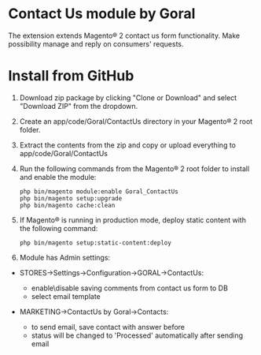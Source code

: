 # Contact Us module by Goral

The extension extends Magento® 2 contact us form functionality.
Make possibility manage and reply on consumers' requests.

# Install from GitHub

1. Download zip package by clicking "Clone or Download" and select "Download ZIP" from the dropdown.

2. Create an app/code/Goral/ContactUs directory in your Magento® 2 root folder.

3. Extract the contents from the zip and copy or upload everything to app/code/Goral/ContactUs

4. Run the following commands from the Magento® 2 root folder to install and enable the module:

   ```
   php bin/magento module:enable Goral_ContactUs
   php bin/magento setup:upgrade
   php bin/magento cache:clean
   ```

5. If Magento® is running in production mode, deploy static content with the following command: 

   ```
   php bin/magento setup:static-content:deploy
   ```
6. Module has Admin settings:
 - STORES->Settings->Configuration->GORAL->ContactUs:
    - enable\disable saving comments from contact us form to DB
    - select email template

 - MARKETING->ContactUs by Goral->Contacts:
    - to send email, save contact with answer before
    - status will be changed to 'Processed' automatically after sending email

